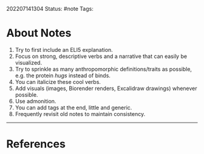 202207141304
Status: #note
Tags:

# About Notes
1. Try to first include an ELI5 explanation.
2. Focus on strong, descriptive verbs and a narrative that can easily be visualized.
3. Try to sprinkle as many anthropomorphic definitions/traits as possible, e.g. the protein *hugs* instead of binds.
5. You can italicize these cool verbs.
6. Add visuals (images, Biorender renders, Excalidraw drawings) whenever possible.
7. Use admonition.
8. You can add tags at the end, little and generic.
9. Frequently revisit old notes to maintain consistency.


---
# References